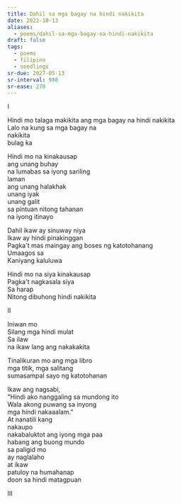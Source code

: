 ```yaml
---
title: Dahil sa mga bagay na hindi nakikita
date: 2022-10-13
aliases:
  - poems/dahil-sa-mga-bagay-na-hindi-nakikita
draft: false
tags:
  - poems
  - filipino
  - seedlings
sr-due: 2027-05-13
sr-interval: 988
sr-ease: 270
---
```

I  

Hindi mo talaga makikita ang mga bagay na hindi nakikita  
Lalo na kung sa mga bagay na  
nakikita  
bulag ka  

Hindi mo na kinakausap  
ang unang buhay  
na lumabas sa iyong sariling  
laman  
ang unang halakhak  
unang iyak  
unang galit  
sa pintuan nitong tahanan  
na iyong itinayo  

Dahil ikaw ay sinuway niya  
Ikaw ay hindi pinakinggan  
Pagka't mas maingay ang boses ng katotohanang  
Umaagos sa  
Kaniyang kaluluwa  

Hindi mo na siya kinakausap  
Pagka't nagkasala siya  
Sa harap  
Nitong dibuhong hindi nakikita  

II  

Iniwan mo  
Silang mga hindi mulat  
Sa ilaw  
na ikaw lang ang nakakakita  

Tinalikuran mo ang mga libro  
mga titik, mga salitang  
sumasampal sayo ng katotohanan  

Ikaw ang nagsabi,  
"Hindi ako nanggaling sa mundong ito  
Wala akong puwang sa inyong  
mga hindi nakaaalam."  
At nanatili kang  
nakaupo  
nakabaluktot ang iyong mga paa  
habang ang buong mundo  
sa paligid mo  
ay naglalaho  
at ikaw  
patuloy na humahanap  
doon sa hindi matagpuan  

III
